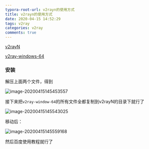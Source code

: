 ```yaml
---
typora-root-url: v2rayn的使用方式
title: v2rayn的使用方式
date: 2020-04-15 14:52:29
tags: v2ray
categories: v2ray
comments: true
---
```




[v2rayN](/files/v2rayN.zip)

[v2ray-windows-64](/files/v2ray-windows-64.zip)

<!--more-->

### 安装

解压上面两个文件，得到

![image-20200415145453557](/images/image-20200415145453557.png)

接下来把`v2ray-window-64`的所有文件全都复制到v2rayN的目录下就行了

![image-20200415145543025](/images/image-20200415145543025.png)

移动后：

![image-20200415145559168](/images/image-20200415145559168.png)

然后百度使用教程就行了